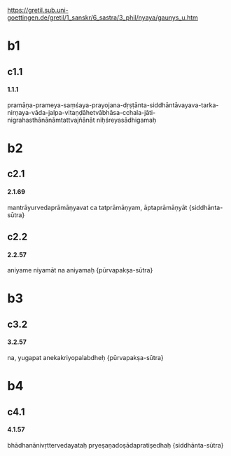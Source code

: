 
https://gretil.sub.uni-goettingen.de/gretil/1_sanskr/6_sastra/3_phil/nyaya/gaunys_u.htm

# b1
## c1.1
#### 1.1.1
pramāṇa-prameya-saṃśaya-prayojana-dṛṣṭānta-siddhāntāvayava-tarka-nirṇaya-vāda-jalpa-vitaṇḍāhetvābhāsa-cchala-jāti-nigrahasthānānāmtattvajñānāt niḥśreyasādhigamaḥ

# b2
## c2.1
#### 2.1.69
mantrāyurvedaprāmāṇyavat ca tatprāmāṇyam, āptaprāmāṇyāt
{siddhānta-sūtra}
## c2.2
#### 2.2.57
aniyame niyamāt na aniyamaḥ
{pūrvapakṣa-sūtra}
# b3
## c3.2
#### 3.2.57
na, yugapat anekakriyopalabdheḥ
{pūrvapakṣa-sūtra}
# b4
## c4.1
#### 4.1.57
bhādhanānivṛttervedayataḥ pryeṣaṇadoṣādapratiṣedhaḥ
{siddhānta-sūtra}

